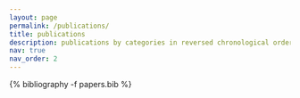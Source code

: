 ```yaml
---
layout: page
permalink: /publications/
title: publications
description: publications by categories in reversed chronological order. generated by jekyll-scholar.
nav: true
nav_order: 2
---
```

<!-- _pages/publications.md -->
<div class="publications">

{% bibliography -f papers.bib %}

</div>
